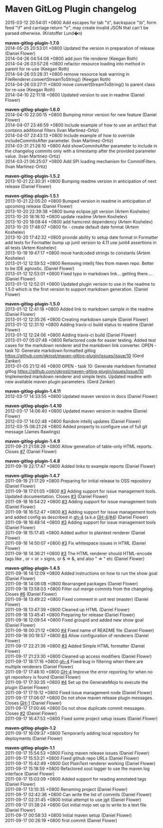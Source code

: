 # Maven GitLog Plugin changelog

2015-03-12 20:54:01 +0800    Add escapes for tab "\t", backspace "\b", form feed "\f" and carriage return "\r", may create invalid JSON that can't be parsed otherwise. (Kristoffer Lund�n)  
 
**maven-gitlog-plugin-1.7.0**  
2014-05-25 20:53:01 +0800    Updated the version in preparation of release (Daniel Flower)  
2014-04-26 04:54:08 +0800    add json file renderer (Keegan Roth)  
2014-04-26 03:57:28 +0800    refactor resource loading into method in parent for re-use (Keegan Roth)  
2014-04-26 03:28:31 +0800    remove resource leak warning in FileRenderer.convertStreamToString() (Keegan Roth)  
2014-04-26 03:27:11 +0800    move convertStreamToString() to parent class for re-use (Keegan Roth)  
2014-04-10 22:11:18 +0800    Updated version to use in readme (Daniel Flower)  

**maven-gitlog-plugin-1.6.0**  
2014-04-10 22:00:15 +0800    Bumping minor version for new feature (Daniel Flower)  
2014-04-07 23:46:59 +0800    Include example of how to use an artifact that contains additional filters (Ivan Martinez-Ortiz)  
2014-04-07 23:43:13 +0800    Include example of how to override includeCommitsAfter parameter. (Ivan Martinez-Ortiz)  
2014-03-31 21:26:10 +0800    Add showCommitsAfter parameter to include in the changelog commits only with a timestamp after the provided parameter value. (Ivan Martinez-Ortiz)  
2014-03-21 06:25:07 +0800    Add SPI loading mechanism for CommitFilters. (Ivan Martinez-Ortiz)  

**maven-gitlog-plugin-1.5.2**  
2013-10-21 22:30:31 +0800    Bumping readme version in anticipation of next release (Daniel Flower)  

**maven-gitlog-plugin-1.5.1**  
2013-10-21 22:05:20 +0800    Bumped version in readme in anticipation of upcoming release (Daniel Flower)  
2013-10-20 22:39:38 +0800    bump eclipse.jgit version (Artem Koshelev)  
2013-10-20 18:16:10 +0800    update readme (Artem Koshelev)  
2013-10-20 18:08:44 +0800    add hamcrest dependency (Artem Koshelev)  
2013-10-20 17:48:07 +0800    fix - create default date format (Artem Koshelev)  
2013-10-20 17:42:32 +0800    provide ability to setup date format in Formatter add tests for Formatter bump up junit version to 4.11 use junit4 assertions in all tests (Artem Koshelev)  
2013-10-19 19:47:17 +0800    move hardcoded strings to constants (Artem Koshelev)  
2013-01-12 12:59:52 +0800    Removing intellij files from maven repo. Better to be IDE agnostic. (Daniel Flower)  
2013-01-12 12:53:01 +0800    Fixed typo in markdown link... getting there.... (Daniel Flower)  
2013-01-12 12:52:01 +0800    Updated plugin verison to use in the readme to 1.5.0 which is the first version to support markdown generation. (Daniel Flower)  

**maven-gitlog-plugin-1.5.0**  
2013-01-12 12:41:18 +0800    Added link to markdown sample in the readme (Daniel Flower)  
2013-01-12 12:35:26 +0800    Creating markdown sample (Daniel Flower)  
2013-01-12 12:31:10 +0800    Adding travis-ci build status to readme (Daniel Flower)  
2013-01-12 12:24:06 +0800    Adding travis-ci build (Daniel Flower)  
2013-01-07 05:07:48 +0800    Refactored code for easier testing. Added test cases for the markdown renderer and the markdown link converter. OPEN - task 10: Generate markdown formatted gitlog  https://github.com/gkrost/maven-gitlog-plugin/issues/issue/10 (Gerd Zanker)  
2013-01-05 21:12:46 +0800    OPEN - task 10: Generate markdown formatted gitlog  https://github.com/gkrost/maven-gitlog-plugin/issues/issue/10 Implemented markdown renderer and simple tests. Updated readme with new available maven plugin parameters. (Gerd Zanker)  

**maven-gitlog-plugin-1.4.11**  
2012-03-17 14:33:55 +0800    Updated maven version in docs (Daniel Flower)  

**maven-gitlog-plugin-1.4.10**  
2012-03-17 14:06:40 +0800    Updated maven version in readme (Daniel Flower)  
2012-03-17 14:02:48 +0800    Random intellij updates (Daniel Flower)  
2012-03-15 08:21:28 +0800    Added property to configure use of full git message (James Rawlings)  

**maven-gitlog-plugin-1.4.9**  
2011-09-21 21:56:28 +0800    Allow generation of table-only HTML reports. Closes [#7](https://github.com/gkrost/maven-gitlog-plugin/issues/7) (Daniel Flower)  

**maven-gitlog-plugin-1.4.8**  
2011-09-19 22:17:47 +0800    Added links to example reports (Daniel Flower)  

**maven-gitlog-plugin-1.4.7**  
2011-09-19 21:17:29 +0800    Preparing for initial release to OSS repository (Daniel Flower)  
2011-09-18 17:01:05 +0800    [#3](https://github.com/gkrost/maven-gitlog-plugin/issues/3) Adding support for issue management tools. Updated documentation. Closes [#3](https://github.com/gkrost/maven-gitlog-plugin/issues/3) (Daniel Flower)  
2011-09-18 16:54:22 +0800    [#3](https://github.com/gkrost/maven-gitlog-plugin/issues/3) Adding support for issue management tools (Daniel Flower)  
2011-09-18 16:52:47 +0800    [#3](https://github.com/gkrost/maven-gitlog-plugin/issues/3) Adding support for issue management tools and added config as described in [gh-4](https://github.com/gkrost/maven-gitlog-plugin/issues/4) (a.k.a [GH-4](https://github.com/gkrost/maven-gitlog-plugin/issues/4)/[#4](https://github.com/gkrost/maven-gitlog-plugin/issues/4)) (Daniel Flower)  
2011-09-18 16:48:14 +0800    [#3](https://github.com/gkrost/maven-gitlog-plugin/issues/3) Adding support for issue management tools (Daniel Flower)  
2011-09-18 15:17:45 +0800    Added author to plaintext renderer (Daniel Flower)  
2011-09-18 14:50:07 +0800    [#3](https://github.com/gkrost/maven-gitlog-plugin/issues/3) Fix whitespace issues in HTML (Daniel Flower)  
2011-09-18 14:36:21 +0800    [#3](https://github.com/gkrost/maven-gitlog-plugin/issues/3) The HTML renderer should HTML-encode tags like <this>, or < or > signs, or & => &amp;, and also " => &quot; etc (Daniel Flower)  

**maven-gitlog-plugin-1.4.5**  
2011-09-18 14:12:09 +0800    Added instructions on how to run the show goal (Daniel Flower)  
2011-09-18 14:06:08 +0800    Rearranged packages (Daniel Flower)  
2011-09-18 13:58:03 +0800    Filter out merge commits from the changelog.  Closes [#6](https://github.com/gkrost/maven-gitlog-plugin/issues/6) (Daniel Flower)  
2011-09-18 13:49:22 +0800    Fixed comment in unit test (master) (Daniel Flower)  
2011-09-18 13:47:39 +0800    Cleaned up HTML (Daniel Flower)  
2011-09-18 13:45:41 +0800    Preparing for release (Daniel Flower)  
2011-09-18 12:09:54 +0800    Fixed groupid and added new show goal (Daniel Flower)  
2011-09-18 00:21:12 +0800    [#4](https://github.com/gkrost/maven-gitlog-plugin/issues/4) Fixed name of README file (Daniel Flower)  
2011-09-18 00:19:57 +0800    [#4](https://github.com/gkrost/maven-gitlog-plugin/issues/4) Allow configuration of renderers (Daniel Flower)  
2011-09-17 22:21:36 +0800    [#3](https://github.com/gkrost/maven-gitlog-plugin/issues/3) Added Simple HTML formatter (Daniel Flower)  
2011-09-17 21:23:30 +0800    Cleaned up access modifiers (Daniel Flower)  
2011-09-17 18:17:16 +0800    [gh-4](https://github.com/gkrost/maven-gitlog-plugin/issues/4) Fixed bug in filtering when there are multiple renderers (Daniel Flower)  
2011-09-17 17:48:10 +0800    [GH-4](https://github.com/gkrost/maven-gitlog-plugin/issues/4) Improve the error reporting for when no git repository is found (Daniel Flower)  
2011-09-17 17:30:35 +0800    [#4](https://github.com/gkrost/maven-gitlog-plugin/issues/4) Set up the GenerateMojo to execute the plugin (Daniel Flower)  
2011-09-17 17:15:12 +0800    Fixed issue management node (Daniel Flower)  
2011-09-17 17:06:07 +0800    Do not show maven release plugin messages.  Closes [GH-1](https://github.com/gkrost/maven-gitlog-plugin/issues/1) (Daniel Flower)  
2011-09-17 17:00:46 +0800    Do not show duplicate commit messages.  Closes [#2](https://github.com/gkrost/maven-gitlog-plugin/issues/2) (Daniel Flower)  
2011-09-17 16:47:53 +0800    Fixed some project setup issues (Daniel Flower)  

**maven-gitlog-plugin-1.2**  
2011-09-17 16:09:37 +0800    Temporarily adding local repository for deployments (Daniel Flower)  

**maven-gitlog-plugin-1.1**  
2011-09-17 15:54:53 +0800    Fixing maven release issues (Daniel Flower)  
2011-09-17 15:53:21 +0800    Fixed github repo URLs (Daniel Flower)  
2011-09-17 15:42:49 +0800    Got PlainText renderer working (Daniel Flower)  
2011-09-17 15:18:59 +0800    Refactored sout logger to use the maven log interface (Daniel Flower)  
2011-09-17 15:03:09 +0800    Added support for reading annotated tags (Daniel Flower)  
2011-09-17 13:10:35 +0800    Renaming project (Daniel Flower)  
2011-09-17 02:42:36 +0800    Can write the list of commits (Daniel Flower)  
2011-09-17 02:31:45 +0800    Initial attempt to use jgit (Daniel Flower)  
2011-09-17 01:38:24 +0800    Got initial mojo set up to write to a text file (Daniel Flower)  
2011-09-17 00:58:33 +0800    Initial maven setup (Daniel Flower)  
2011-09-17 00:26:19 +0800    first commit (Daniel Flower)  
